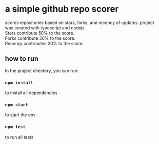 # a simple github repo scorer

scores repositories based on stars, forks, and recency of updates. project was created with typescript and nodejs<br/>
Stars contribute 50% to the score.<br/>
Forks contribute 30% to the score.<br/>
Recency contributes 20% to the score.<br/>

## how to run

In the project directory, you can run:

### `npm install`
to install all dependencies

### `npm start`
to start the env

### `npm test`
to run all tests
